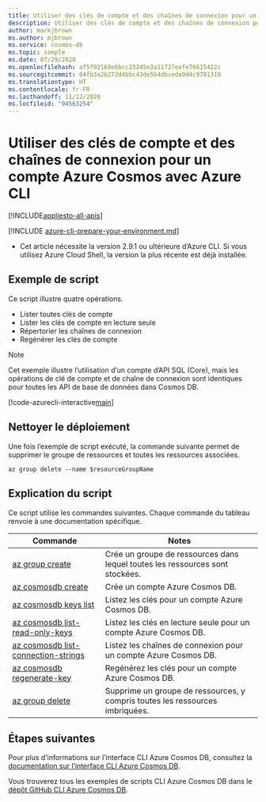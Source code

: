 ```yaml
---
title: Utiliser des clés de compte et des chaînes de connexion pour un compte Azure Cosmos
description: Utiliser des clés de compte et des chaînes de connexion pour un compte Azure Cosmos
author: markjbrown
ms.author: mjbrown
ms.service: cosmos-db
ms.topic: sample
ms.date: 07/29/2020
ms.openlocfilehash: af5f92168e6bcc23345e3a11727eefe76615422c
ms.sourcegitcommit: 04fb3a2b272d4bbc43de5b4dbceda9d4c9701310
ms.translationtype: HT
ms.contentlocale: fr-FR
ms.lasthandoff: 11/12/2020
ms.locfileid: "94563254"
---
```

# <a name="work-with-account-keys-and-connection-strings-for-an-azure-cosmos-account-using-azure-cli"></a>Utiliser des clés de compte et des chaînes de connexion pour un compte Azure Cosmos avec Azure CLI
[!INCLUDE[appliesto-all-apis](../../../includes/appliesto-all-apis.md)]

[!INCLUDE [azure-cli-prepare-your-environment.md](../../../../../includes/azure-cli-prepare-your-environment.md)]

- Cet article nécessite la version 2.9.1 ou ultérieure d’Azure CLI. Si vous utilisez Azure Cloud Shell, la version la plus récente est déjà installée.

## <a name="sample-script"></a>Exemple de script

Ce script illustre quatre opérations.

- Lister toutes clés de compte
- Lister les clés de compte en lecture seule
- Répertorier les chaînes de connexion
- Regénérer les clés de compte

> [!NOTE]
> Cet exemple illustre l’utilisation d’un compte d’API SQL (Core), mais les opérations de clé de compte et de chaîne de connexion sont identiques pour toutes les API de base de données dans Cosmos DB.

[!code-azurecli-interactive[main](../../../../../cli_scripts/cosmosdb/common/keys.sh "Keys and connection string operations for Cosmos DB.")]

## <a name="clean-up-deployment"></a>Nettoyer le déploiement

Une fois l’exemple de script exécuté, la commande suivante permet de supprimer le groupe de ressources et toutes les ressources associées.

```azurecli-interactive
az group delete --name $resourceGroupName
```

## <a name="script-explanation"></a>Explication du script

Ce script utilise les commandes suivantes. Chaque commande du tableau renvoie à une documentation spécifique.

| Commande | Notes |
|---|---|
| [az group create](/cli/azure/group#az-group-create) | Crée un groupe de ressources dans lequel toutes les ressources sont stockées. |
| [az cosmosdb create](/cli/azure/cosmosdb#az-cosmosdb-create) | Crée un compte Azure Cosmos DB. |
| [az cosmosdb keys list](/cli/azure/cosmosdb/keys#az-cosmosdb-keys-list) | Listez les clés pour un compte Azure Cosmos DB. |
| [az cosmosdb list-read-only-keys](/cli/azure/cosmosdb#az-cosmosdb-list-read-only-keys) | Listez les clés en lecture seule pour un compte Azure Cosmos DB. |
| [az cosmosdb list-connection-strings](/cli/azure/cosmosdb#az-cosmosdb-list-connection-strings) | Listez les chaînes de connexion pour un compte Azure Cosmos DB. |
| [az cosmosdb regenerate-key](/cli/azure/cosmosdb#az-cosmosdb-regenerate-key) | Regénérez les clés pour un compte Azure Cosmos DB. |
| [az group delete](/cli/azure/resource#az-resource-delete) | Supprime un groupe de ressources, y compris toutes les ressources imbriquées. |

## <a name="next-steps"></a>Étapes suivantes

Pour plus d’informations sur l’interface CLI Azure Cosmos DB, consultez la [documentation sur l’interface CLI Azure Cosmos DB](/cli/azure/cosmosdb).

Vous trouverez tous les exemples de scripts CLI Azure Cosmos DB dans le [dépôt GitHub CLI Azure Cosmos DB](https://github.com/Azure-Samples/azure-cli-samples/tree/master/cosmosdb).
